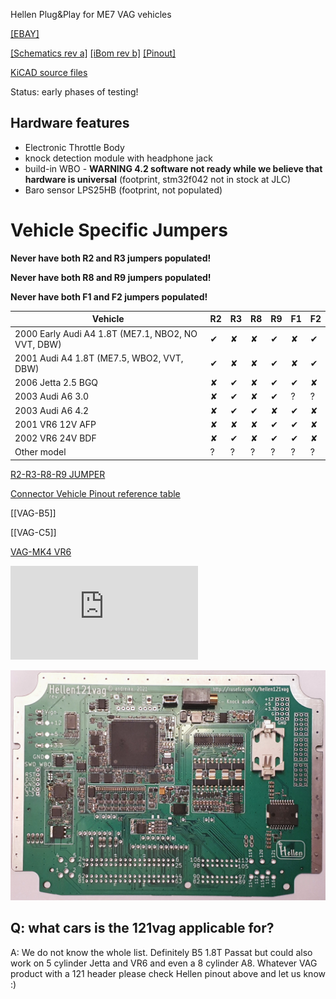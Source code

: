 Hellen Plug&Play for ME7 VAG vehicles

[[EBAY]](https://www.ebay.com/itm/334048095704)

[[Schematics rev a]](https://github.com/rusefi/hellen121vag/raw/main/boards/hellen121vag-a/board/hellen121vag-a-schematic.pdf)
[[iBom rev b]](https://rusefi.com/docs/ibom/hellen121vag-b-ibom.html)
[[Pinout]](https://rusefi.com/docs/pinouts/hellen/hellen121vag/)

[KiCAD source files](https://github.com/rusefi/hellen121vag)

Status: early phases of testing!


## Hardware features

* Electronic Throttle Body
* knock detection module with headphone jack
* build-in WBO - **WARNING 4.2 software not ready while we believe that hardware is universal** (footprint, stm32f042 not in stock at JLC)
* Baro sensor LPS25HB (footprint, not populated)


# Vehicle Specific Jumpers

**Never have both R2 and R3 jumpers populated!** 

**Never have both R8 and R9 jumpers populated!** 

**Never have both F1 and F2 jumpers populated!** 

| Vehicle | R2 | R3 | R8 | R9 | F1 | F2 |
| --- | --- | --- | --- | --- | --- | --- |
| 2000 Early Audi A4 1.8T (ME7.1, NBO2, NO VVT, DBW) | ✔ | ✘ | ✘ | ✔ | ✘ | ✔ |
| 2001 Audi A4 1.8T (ME7.5, WBO2, VVT, DBW) | ✔ | ✘ | ✘ | ✔ | ✘ | ✔ |
| 2006 Jetta 2.5 BGQ | ✘ | ✔ | ✘ | ✔ | ✔ | ✘ |
| 2003 Audi A6 3.0 | ✘ | ✔ | ✘ | ✔ | ? | ? |
| 2003 Audi A6 4.2 | ✘ | ✔ | ✔ | ✘ | ✔ | ✘ |
| 2001 VR6 12V AFP | ✘ | ✘ | ✘ | ✔ | ✔ | ✘ |
| 2002 VR6 24V BDF | ✘ | ✔ | ✘ | ✔ | ✔ | ✘|
| Other model | ? | ? | ? | ? | ? | ? |

[R2-R3-R8-R9 JUMPER](https://drive.google.com/file/d/1r4os5Ft1mQFYYcKLPqTyI-RTlIX4GPmx/view?usp=sharing)

[Connector Vehicle Pinout reference table](https://docs.google.com/spreadsheets/d/1H0cZPAJFbpprgSu1Y8BiAYzXbqddvIn-Hhod4QCVQwk)

[[VAG-B5]]

[[VAG-C5]]

[VAG-MK4 VR6](https://github.com/rusefi/rusefi/wiki/mk4-vr6-wiring)


![x](https://rusefi.com/forum/download/file.php?id=7575)

![x](Hardware/Hellen/hellen121vag-a.jpg)

## Q: what cars is the 121vag applicable for?

A: We do not know the whole list. Definitely B5 1.8T Passat but could also work on 5 cylinder Jetta and VR6 and even a 8 cylinder A8. Whatever VAG product with a 121 header please check Hellen pinout above and let us know :)
